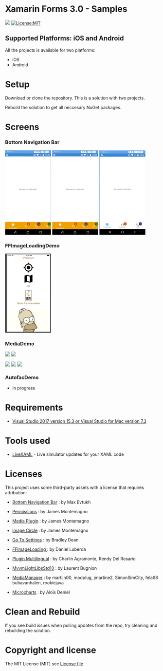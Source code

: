 # Xamarin Forms 3.0 - Samples



![](https://img.shields.io/teamcity/codebetter/bt428.svg) [![License:MIT](https://img.shields.io/badge/License-MIT-blue.svg)](https://github.com/jorgemht/Xamarin-3.0/blob/master/LICENSE)

## Supported Platforms: iOS and Android

All the projects is available for two platforms:

- iOS
- Android

# Setup

Download or clone the repository. This is a solution with two projects.

Rebuild the solution to get all neccesary NuGet packages.

# Screens

### Bottom Navigation Bar

<img src="https://github.com/jorgemht/Xamarin-3.0/blob/master/Screenshot/BottomBarDemo.gif" width="30%" /> <img src="https://github.com/jorgemht/Xamarin-3.0/blob/master/Screenshot/BottomBarDemo%201.gif" width="30%" /> <img src="https://github.com/jorgemht/Xamarin-3.0/blob/master/Screenshot/BottomBarDemo%202.gif" width="30%" /> 

### FFImageLoadingDemo

<img src="https://github.com/jorgemht/Xamarin-3.0/blob/master/Screenshot/ffimage.gif" width="30%" /> 

### MediaDemo

<img src="https://github.com/jorgemht/Xamarin-3.0/blob/master/Screenshot/MediaDemoAndroidEnglish.gif" width="30%" /> <img src="https://github.com/jorgemht/Xamarin-3.0/blob/master/Screenshot/MediaDemoAndroidSpanish.gif" width="30%" /> 

<img src="https://github.com/jorgemht/Xamarin-3.0/blob/master/Screenshot/MediaDemoiOSEnglishSimulator.gif" width="30%" /> <img src="https://github.com/jorgemht/Xamarin-3.0/blob/master/Screenshot/MediaDemoiOSEnglish.gif" width="30%" /> <img src="https://github.com/jorgemht/Xamarin-3.0/blob/master/Screenshot/MediaDemoiOSSpanish.gif" width="30%" /> 

### AutofacDemo

 * In progress

# Requirements
 * [Visual Studio 2017 version 15.3 or Visual Studio for Mac version 7.3](https://www.visualstudio.com/vs/)

# Tools used

* [LiveXAML](http://www.livexaml.com) - Live simulator updates for your XAML code 

# Licenses

This project uses some third-party assets with a license that requires attribution:

- [Bottom Navigation Bar](https://github.com/pocheshire/BottomNavigationBar) : by Max Evtukh

- [Permissions](https://github.com/jamesmontemagno/PermissionsPlugin) : by James Montemagno

- [Media Plugin](https://github.com/jamesmontemagno/MediaPlugin) : by James Montemagno

- [Image Circle](https://github.com/jamesmontemagno/MediaPlugin) : by James Montemagno

- [Go To Settings](https://github.com/TrueGeek/Xamarin.Plugin.GoToSettings) : by Bradley Dean

- [FFImageLoading ](https://github.com/luberda-molinet/FFImageLoading) : by Daniel Luberda

- [Plugin Multilingual](https://github.com/CrossGeeks/MultilingualPlugin) : by Charlin Agramonte, Rendy Del Rosario

- [MvvmLightLibsStd10](https://github.com/lbugnion/mvvmlight) : by Laurent Bugnion

- [MediaManager](https://github.com/martijn00/XamarinMediaManager) : by martijn00, modplug, jmartine2, SimonSimCity, fela98
bubavanhalen, rookiejava
- [Microcharts](https://github.com/aloisdeniel/Microcharts) : by Aloïs Deniel

# Clean and Rebuild

If you see build issues when pulling updates from the repo, try cleaning and rebuilding the solution.

# Copyright and license

The MIT License (MIT) see [License file](https://github.com/jorgemht/Xamarin-3.0/blob/master/LICENSE)
